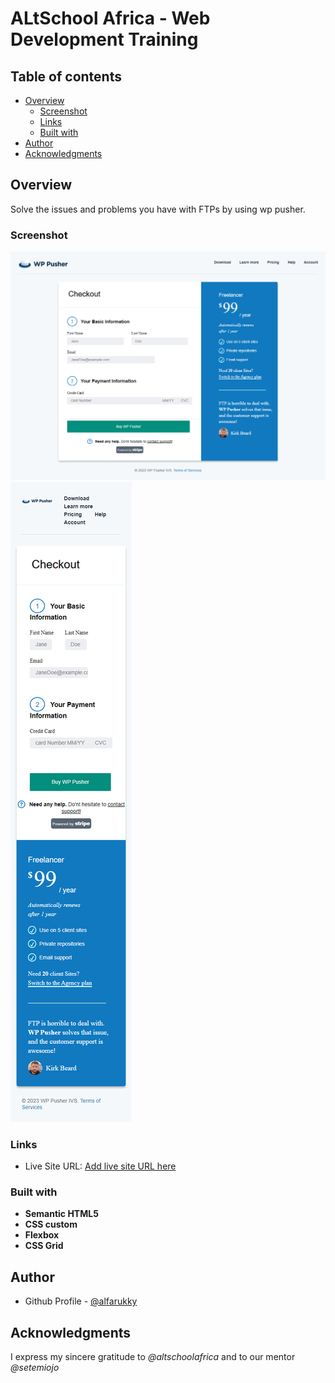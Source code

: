 # ALtSchool Africa - Web Development Training

## Table of contents

- [Overview](#overview)
  - [Screenshot](#screenshot)
  - [Links](#links)
  - [Built with](#built-with)
- [Author](#author)
- [Acknowledgments](#acknowledgments)

## Overview

Solve the issues and problems you have with FTPs by using wp pusher.

### Screenshot

![](./images/screenshot1.png)
![](./images/screenshot2.png)

### Links

- Live Site URL: [Add live site URL here]()

### Built with

- **Semantic HTML5**
- **CSS custom**
- **Flexbox**
- **CSS Grid**

## Author

- Github Profile - [@alfarukky](https://github.com/alfarukky)

## Acknowledgments

I express my sincere gratitude to _@altschoolafrica_ and to our mentor _@setemiojo_
